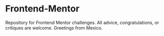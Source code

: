 # Frontend-Mentor
Repository for Frontend Mentor challenges. All advice, congratulations, or critiques are welcome. Greetings from Mexico.
